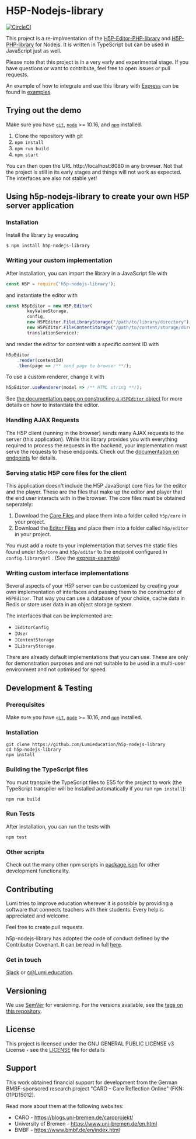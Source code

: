 # H5P-Nodejs-library

[![CircleCI](https://circleci.com/gh/Lumieducation/H5P-Nodejs-library/tree/master.svg?style=svg)](https://circleci.com/gh/Lumieducation/H5P-Nodejs-library/tree/master)

This project is a re-implmentation of the [H5P-Editor-PHP-library](https://github.com/h5p/h5p-editor-php-library) and [H5P-PHP-library](https://github.com/h5p/h5p-php-library) for Nodejs. It is written in TypeScript but can be used in JavaScript just as well.

Please note that this project is in a very early and experimental stage. If you have questions or want to contribute, feel free to open issues or pull requests.

An example of how to integrate and use this library with [Express](https://expressjs.com/) can be found in [examples](examples/).

## Trying out the demo

Make sure you have [`git`](https://git-scm.com/), [`node`](https://nodejs.org/) >= 10.16, and [`npm`](https://www.npmjs.com/get-npm) installed.

1. Clone the repository with git
2. ```npm install```
3. ```npm run build```
4. ```npm start```
   
You can then open the URL http://localhost:8080 in any browser. Not that the project is still in its early stages and things will not work as expected.
The interfaces are also not stable yet!


## Using h5p-nodejs-library to create your own H5P server application

### Installation

Install the library by executing

```
$ npm install h5p-nodejs-library
```

### Writing your custom implementation

After installation, you can import the library in a JavaScript file with

```js
const H5P = require('h5p-nodejs-library');
```

and instantiate the editor with

```js
const h5pEditor = new H5P.Editor(
        keyValueStorage,
        config,
        new H5PEditor.FileLibraryStorage("/path/to/library/directory"),
        new H5PEditor.FileContentStorage("/path/to/content/storage/directory"),
        translationService);
```

and render the editor for content with a specific content ID with

```js
h5pEditor
    .render(contentId)
    .then(page => /** send page to browser **/);
```

To use a custom renderer, change it with

```js
h5pEditor.useRenderer(model => /** HTML string **/);
```
See [the documentation page on constructing a `H5PEditor` object](docs/h5p-editor-constructor.md) for more details on how to instantiate the editor.

### Handling AJAX Requests

The H5P client (running in the browser) sends many AJAX requests to the server (this application). While this library provides you with everything required to process the requests in the backend, your implementation must serve the requests to these endpoints. Check out the [documentation on endpoints](docs/endpoints.md) for details.

### Serving static H5P core files for the client

This application doesn't include the H5P JavaScript core files for the editor and the player. These are the files that make up the editor and player that the end user interacts with in the browser. The core files must be obtained seperately:

1. Download the [Core Files](https://github.com/h5p/h5p-php-library/archive/1.24.0.zip) and place them into a folder called `h5p/core` in your project.
2. Download the [Editor Files](https://github.com/h5p/h5p-editor-php-library/archive/1.24.0.zip) and place them into a folder called `h5p/editor` in your project.

You must add a route to your implementation that serves the static files found under `h5p/core` and `h5p/editor` to the endpoint configured in `config.libraryUrl` . (See the [express-example](examples/express.js#L79))

### Writing custom interface implementations

Several aspects of your H5P server can be customized by creating your own implementation of interfaces and passing them to the constructor of `H5PEditor`. That way you can use a database of your choice, cache data in Redis or store user data in an object storage system.

The interfaces that can be implemented are:

- `IEditorConfig`
- `IUser`
- `IContentStorage`
- `ILibraryStorage`

There are already default implementations that you can use. These are only for demonstration purposes and are not suitable to be used in a multi-user environment and not optimised for speed.


## Development & Testing

### Prerequisites

Make sure you have [`git`](https://git-scm.com/), [`node`](https://nodejs.org/) >= 10.16, and [`npm`](https://www.npmjs.com/get-npm) installed.

### Installation

```
git clone https://github.com/Lumieducation/h5p-nodejs-library
cd h5p-nodejs-library
npm install
```

### Building the TypeScript files

You must transpile the TypeScript files to ES5 for the project to work (the TypeScript transpiler will be installed automatically if you run ```npm install```):

```
npm run build
```

### Run Tests

After installation, you can run the tests with

```
npm test
```

### Other scripts

Check out the many other npm scripts in [package.json](package.json) for other development functionality.

## Contributing

Lumi tries to improve education wherever it is possible by providing a software that connects teachers with their students. Every help is appreciated and welcome.

Feel free to create pull requests.

h5p-nodejs-library has adopted the code of conduct defined by the Contributor Covenant. It can be read in full [here](./CODE-OF-CONDUCT.md).

### Get in touch

[Slack](https://join.slack.com/t/lumi-education/shared_invite/enQtMjY0MTM2NjIwNDU0LWU3YzVhZjdkNGFjZGE1YThjNzBiMmJjY2I2ODk2MzAzNDE3YzI0MmFkOTdmZWZhOTBmY2RjOTc3ZmZmOWMxY2U) or [c@Lumi.education](mailto:c@Lumi.education).


## Versioning

We use [SemVer](http://semver.org/) for versioning. For the versions available, see the [tags on this repository](https://github.com/Lumieducation/Lumi/tags).


## License

This project is licensed under the GNU GENERAL PUBLIC LICENSE v3 License - see the [LICENSE](LICENSE) file for details

## Support

This work obtained financial support for development from the German BMBF-sponsored research project "CARO - Care Reflection Online" (FKN: 01PD15012).

Read more about them at the following websites:

- CARO - https://blogs.uni-bremen.de/caroprojekt/
- University of Bremen - https://www.uni-bremen.de/en.html
- BMBF - https://www.bmbf.de/en/index.html 
